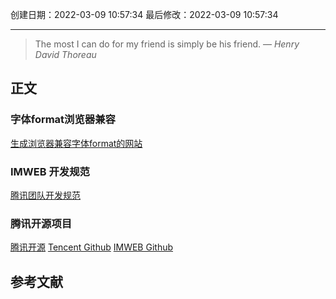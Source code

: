 
创建日期：2022-03-09 10:57:34
最后修改：2022-03-09 10:57:34
- - -
> The most I can do for my friend is simply be his friend.
> — <cite>Henry David Thoreau</cite>

## 正文
### 字体format浏览器兼容
[生成浏览器兼容字体format的网站](https://www.fontsquirrel.com/tools/webfont-generator)
### IMWEB 开发规范
[腾讯团队开发规范](https://imweb.github.io/CodeGuide/)
### 腾讯开源项目
[腾讯开源](https://opensource.tencent.com/projects)
[Tencent Github](https://github.com/Tencent)
[IMWEB Github](https://github.com/imweb)

## 参考文献
